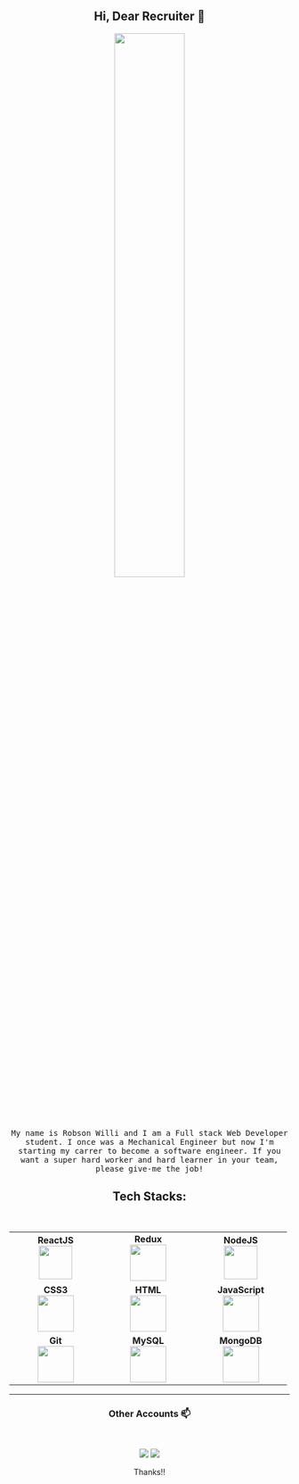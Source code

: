 <h2 align="center"> Hi, Dear Recruiter 👋 <br/> </h2>

<p align="center"><img width=50% src="https://user-images.githubusercontent.com/48678280/88862734-4903af80-d201-11ea-968b-9c939d88a37c.gif"></p>

<p align="center"> <samp>My name is Robson Willi and I am a Full stack Web Developer student. I once was a Mechanical Engineer but now I'm starting my carrer to become a software engineer. If you want a super hard worker and hard learner in your team, please give-me the job!

<br>
<h2><center>Tech Stacks:</center></h2>

<br>
<table align="center" width="90%">
  <tbody>
    <tr>
      <td align="center" width="20%">
        <span><b><center>ReactJS</center></b></span> 
        <img height=60px src="https://img.icons8.com/ultraviolet/2x/react.png"> 
      </td>
      <td align="center" width="20%">
        <span><b><center>Redux</center></b></span> 
        <img height=65px src="https://img.icons8.com/color/50/000000/redux.png">
      </td>
      <td align="center" width="20%">
        <span><b><center>NodeJS</center></b></span> 
        <img height=60px src="https://img.icons8.com/color/2x/nodejs.png"> 
      </td>
    </tr>
    <tr>
      <td align="center" width="20%">
        <span><b><center>CSS3</center></b></span> 
        <img height=65px src="https://img.icons8.com/color/48/000000/css3.png"> 
      </td>
      <td align="center" width="20%">
        <span><b><center>HTML</center></b></span> 
        <img height=65px src="https://img.icons8.com/color/2x/html-5.png"> 
      </td>
      </td>
        <td align="center" width="20%">
          <span><b><center>JavaScript</center></b></span> 
          <img height=65px src="https://img.icons8.com/color/2x/javascript.png"> 
      </td>
    </tr>
    <tr>
      <td align="center" width="20%">
        <span><b><center>Git</center></b></span> 
        <img height=65px src="https://img.icons8.com/ios-glyphs/2x/github-2.png"> 
      </td>
      <td align="center" width="20%">
        <span><b><center>MySQL</center></b></span> 
        <img height=65px src="https://img.icons8.com/ios-filled/50/000000/mysql.png"> 
      </td>
      <td align="center" width="20%">
        <span><b><center>MongoDB</center></b></span> 
        <img height=65px src="https://img.icons8.com/color/48/00      0000/mongodb.png">
      </td>
    </tr>
  </tbody>
</table>

---

<h3 align="center"> Other Accounts 📫 </h3>
<br />
<p align="center">
<a href="https://www.linkedin.com/in/robson-willi-corr%C3%AAia-da-silva-92ba60155/"><img src="https://img.shields.io/badge/linkedin-%230077B5.svg?&style=for-the-badge&logo=linkedin&logoColor=white"/></a>
<a href="https://www.instagram.com/binhowilli"><img src="https://img.shields.io/badge/instagram-%23E4405F.svg?&style=for-the-badge&logo=instagram&logoColor=white"/></a>

</p>
<p align="center">Thanks!!</p>
